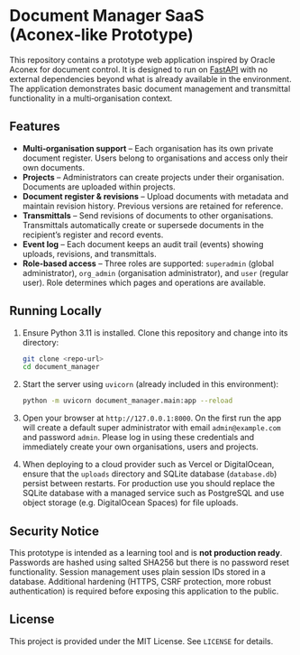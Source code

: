 # Document Manager SaaS (Aconex‑like Prototype)

This repository contains a prototype web application inspired by Oracle Aconex for document control.  It is designed to run on [FastAPI](https://fastapi.tiangolo.com/) with no external dependencies beyond what is already available in the environment.  The application demonstrates basic document management and transmittal functionality in a multi‑organisation context.

## Features

* **Multi‑organisation support** – Each organisation has its own private document register.  Users belong to organisations and access only their own documents.
* **Projects** – Administrators can create projects under their organisation.  Documents are uploaded within projects.
* **Document register & revisions** – Upload documents with metadata and maintain revision history.  Previous versions are retained for reference.
* **Transmittals** – Send revisions of documents to other organisations.  Transmittals automatically create or supersede documents in the recipient’s register and record events.
* **Event log** – Each document keeps an audit trail (events) showing uploads, revisions, and transmittals.
* **Role‑based access** – Three roles are supported: `superadmin` (global administrator), `org_admin` (organisation administrator), and `user` (regular user).  Role determines which pages and operations are available.

## Running Locally

1. Ensure Python 3.11 is installed.  Clone this repository and change into its directory:

   ```bash
   git clone <repo-url>
   cd document_manager
   ```

2. Start the server using `uvicorn` (already included in this environment):

   ```bash
   python -m uvicorn document_manager.main:app --reload
   ```

3. Open your browser at `http://127.0.0.1:8000`.  On the first run the app will create a default super administrator with email `admin@example.com` and password `admin`.  Please log in using these credentials and immediately create your own organisations, users and projects.

4. When deploying to a cloud provider such as Vercel or DigitalOcean, ensure that the `uploads` directory and SQLite database (`database.db`) persist between restarts.  For production use you should replace the SQLite database with a managed service such as PostgreSQL and use object storage (e.g. DigitalOcean Spaces) for file uploads.

## Security Notice

This prototype is intended as a learning tool and is **not production ready**.  Passwords are hashed using salted SHA256 but there is no password reset functionality.  Session management uses plain session IDs stored in a database.  Additional hardening (HTTPS, CSRF protection, more robust authentication) is required before exposing this application to the public.

## License

This project is provided under the MIT License.  See `LICENSE` for details.